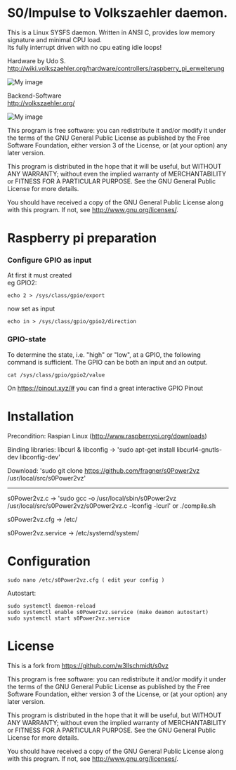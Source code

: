 S0/Impulse to Volkszaehler daemon.
==================================

This is a Linux SYSFS daemon. Written in ANSI C, provides low memory signature and minimal CPU load.  
Its fully interrupt driven with no cpu eating idle loops!

Hardware by Udo S.  
http://wiki.volkszaehler.org/hardware/controllers/raspberry_pi_erweiterung

![My image](http://wiki.volkszaehler.org/_media/hardware/controllers/raspi_6xs0_3x1-wire_1xir_bestueckt.png?w=200)  

Backend-Software  
http://volkszaehler.org/

![My image](http://wiki.volkszaehler.org/_media/software/releases/demo-screenshot.jpg?w=300)

This program is free software: you can redistribute it and/or modify
it under the terms of the GNU General Public License as published by
the Free Software Foundation, either version 3 of the License, or
(at your option) any later version.

This program is distributed in the hope that it will be useful,
but WITHOUT ANY WARRANTY; without even the implied warranty of
MERCHANTABILITY or FITNESS FOR A PARTICULAR PURPOSE.  See the
GNU General Public License for more details.

You should have received a copy of the GNU General Public License
along with this program.  If not, see <http://www.gnu.org/licenses/>.

Raspberry pi preparation
============
### Configure GPIO as input<br>
At first it must created<br>
eg GPIO2:
```
echo 2 > /sys/class/gpio/export
```
now set as input
```
echo in > /sys/class/gpio/gpio2/direction
```

### GPIO-state
To determine the state, i.e. "high" or "low", at a GPIO, the following command is sufficient. The GPIO can be both an input and an output.
```
cat /sys/class/gpio/gpio2/value
```
On https://pinout.xyz/# you can find a great interactive GPIO Pinout

Installation
============

Precondition: Raspian Linux (http://www.raspberrypi.org/downloads) 

Binding libraries: libcurl & libconfig -> 'sudo apt-get install libcurl4-gnutls-dev libconfig-dev'

Download: 'sudo git clone https://github.com/fragner/s0Power2vz /usr/local/src/s0Power2vz'

---

s0Power2vz.c	-> 'sudo gcc -o /usr/local/sbin/s0Power2vz /usr/local/src/s0Power2vz/s0Power2vz.c -lconfig -lcurl'
or ./compile.sh

s0Power2vz.cfg	-> /etc/  

s0Power2vz.service	-> /etc/systemd/system/


Configuration
=============
```
sudo nano /etc/s0Power2vz.cfg ( edit your config )
```
Autostart:
```
sudo systemctl daemon-reload
sudo systemctl enable s0Power2vz.service (make deamon autostart) 
sudo systemctl start s0Power2vz.service
```


License
=======
This is a fork from https://github.com/w3llschmidt/s0vz


This program is free software: you can redistribute it and/or modify
it under the terms of the GNU General Public License as published by
the Free Software Foundation, either version 3 of the License, or
(at your option) any later version.

This program is distributed in the hope that it will be useful,
but WITHOUT ANY WARRANTY; without even the implied warranty of
MERCHANTABILITY or FITNESS FOR A PARTICULAR PURPOSE.  See the
GNU General Public License for more details.

You should have received a copy of the GNU General Public License
along with this program.  If not, see <http://www.gnu.org/licenses/>.
